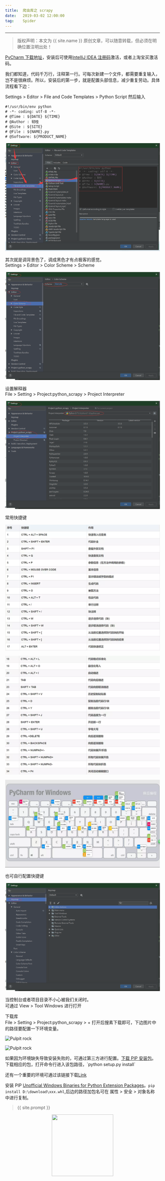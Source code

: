 ```yaml
---              
title:  爬虫库之 scrapy
date:   2019-03-02 12:00:00
tag:    Spider
---
```


***
> 版权声明：本文为 {{ site.name }} 原创文章，可以随意转载，但必须在明确位置注明出处！

<head><link rel="stylesheet" href="../css/rouge.css"></head>

<a href="https://www.jetbrains.com/pycharm/download/#section=windows">PyCharm 下载地址</a>，安装后可使用<a href="http://idea.lanyus.com">IntelliJ IDEA 注册码</a>激活，或者上淘宝买激活码。    

我们都知道，代码千万行，注释第一行。可每次新建一个文件，都需要重复输入，岂不是很麻烦。所以，安装后的第一步，就是配置头部信息，减少重复劳动。具体流程看下边：    

Settings > Editor > File and Code Templates > Python Script   然后输入       
```
#!/usr/bin/env python 
# -*- coding: utf-8 -*- 
# @Time : ${DATE} ${TIME} 
# @Author : 韧桂 
# @Site : ${SITE} 
# @File : ${NAME}.py 
# @Software: ${PRODUCT_NAME}
```
<p><img border="0" src="/images/layout/20190310/QQ截图20190217180815.png" alt="Pulpit rock" ></p>

其次就是调背景色了，调成黑色才有点极客的感觉。   
Settings > Editor > Color Scheme > Scheme     
<p><img border="0" src="/images/layout/20190310/背景色20190310213814.png" alt="Pulpit rock" ></p>

设置解释器      
File > Setting > Project:python_scrapy > Project Interpreter
<p><img border="0" src="/images/layout/20190310/解释器20190310214813.png" alt="Pulpit rock" ></p>

常用快捷键      
<p><img border="0" src="/images/layout/20190310/mmexport1552224413691.jpg" alt="Pulpit rock" ></p>   
<p><img border="0" src="/images/layout/20190310/mmexport1552224410264.jpg" alt="Pulpit rock" ></p>  
<p><img border="0" src="/images/layout/20190310/mmexport1552224405948.jpg" alt="Pulpit rock" ></p>   
也可自行配置快捷键   
<p><img border="0" src="/images/layout/20190310/快捷键配置20190310214531.png" alt="Pulpit rock" ></p>   

当控制台或者项目目录不小心被我们关闭时。     
可通过   View  > Tool Windows 进行打开   

下载库    
File > Setting > Project:python_scrapy > +    打开后搜素下载即可，下边图片中的路径要配置一下环境变量。    
<p><img border="0" src="/images/layout/20190310/库20190310223625.png" alt="Pulpit rock" ></p>
<p><img border="0" src="/images/layout/20190310/库020190310223751.png" alt="Pulpit rock" ></p>
如果因为环境缺失导致安装失败的，可通过第三方进行配置。<a href="https://pypi.org/project/pip/#files">下载 PIP 安装包</a>。下载相应的包，打开命令行进入该包路径，`python setup.py install`

还有一个重要的环境可通过该链接下载<a href="http://go.microsoft.com/fwlink/?LinkId=691126&fixForIE=.exe.">Link</a>



安装 PIP <a href="https://www.lfd.uci.edu/~gohlke/pythonlibs/">Unofficial Windows Binaries for Python Extension Packages</a>。`pip install D:\download\xxx.whl`,后边的路径加包名可在 属性 > 安全 > 对象名称 中进行复制。











> {{ site.prompt }}

<div  align="center">
<img src="https://rengui520.github.io/images/wechart.jpg" width = "200" height = "200"/>

